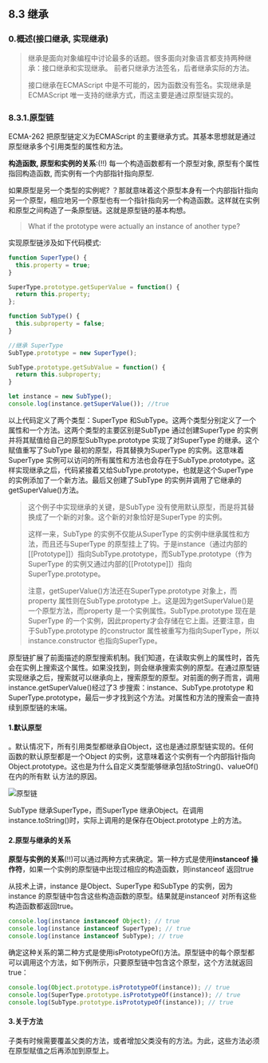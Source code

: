 ## 8.3 继承

### 0.概述(接口继承, 实现继承)

> 继承是面向对象编程中讨论最多的话题。很多面向对象语言都支持两种继承：接口继承和实现继承。
> 前者只继承方法签名，后者继承实际的方法。
>
> 接口继承在ECMAScript 中是不可能的，因为函数没有签名。实现继承是ECMAScript 唯一支持的继承方式，而这主要是通过原型链实现的。



### 8.3.1.原型链

ECMA-262 把原型链定义为ECMAScript 的主要继承方式。其基本思想就是通过原型继承多个引用类型的属性和方法。

**构造函数, 原型和实例的关系**:(!!) 每一个构造函数都有一个原型对象, 原型有个属性指回构造函数, 而实例有一个内部指针指向原型.

如果原型是另一个类型的实例呢?  ？那就意味着这个原型本身有一个内部指针指向另一个原型，相应地另一个原型也有一个指针指向另一个构造函数。这样就在实例和原型之间构造了一条原型链。这就是原型链的基本构想。

> What if the prototype were actually an instance of another type?



实现原型链涉及如下代码模式:

```js
function SuperType() {
  this.property = true;
}

SuperType.prototype.getSuperValue = function() {
  return this.property;
};

function SubType() {
  this.subproperty = false;
}

//继承 SuperType
SubType.prototype = new SuperType();

SubType.prototype.getSubValue = function() {
  return this.subproperty;
}

let instance = new SubType();
console.log(instance.getSuperValue()); //true
```

以上代码定义了两个类型：SuperType 和SubType。这两个类型分别定义了一个属性和一个方法。这两个类型的主要区别是SubType 通过创建SuperType 的实例并将其赋值给自己的原型SubTtype.prototype 实现了对SuperType 的继承。这个赋值重写了SubType 最初的原型，将其替换为SuperType 的实例。这意味着SuperType 实例可以访问的所有属性和方法也会存在于SubType.prototype。这样实现继承之后，代码紧接着又给SubType.prototype，也就是这个SuperType 的实例添加了一个新方法。最后又创建了SubType 的实例并调用了它继承的getSuperValue()方法。



> 这个例子中实现继承的关键，是SubType 没有使用默认原型，而是将其替换成了一个新的对象。这个新的对象恰好是SuperType 的实例。
>
> 这样一来，SubType 的实例不仅能从SuperType 的实例中继承属性和方法，而且还与SuperType 的原型挂上了钩。于是instance（通过内部的[[Prototype]]）指向SubType.prototype，而SubType.prototype（作为SuperType 的实例又通过内部的[[Prototype]]）指向SuperType.prototype。
>
> 注意，getSuperValue()方法还在SuperType.prototype 对象上，而property 属性则在SubType.prototype 上。这是因为getSuperValue()是一个原型方法，而property 是一个实例属性。SubType.prototype 现在是SuperType 的一个实例，因此property才会存储在它上面。还要注意，由于SubType.prototype 的constructor 属性被重写为指向SuperType，所以instance.constructor 也指向SuperType。

原型链扩展了前面描述的原型搜索机制。我们知道，在读取实例上的属性时，首先会在实例上搜索这个属性。如果没找到，则会继承搜索实例的原型。在通过原型链实现继承之后，搜索就可以继承向上，搜索原型的原型。对前面的例子而言，调用instance.getSuperValue()经过了3 步搜索：instance、SubType.prototype 和SuperType.prototype，最后一步才找到这个方法。对属性和方法的搜索会一直持续到原型链的末端。



#### 1.默认原型

。默认情况下，所有引用类型都继承自Object，这也是通过原型链实现的。任何函数的默认原型都是一个Object 的实例，这意味着这个实例有一个内部指针指向Object.prototype。这也是为什么自定义类型能够继承包括toString()、valueOf()在内的所有默
认方法的原因。

![原型链](https://img-blog.csdnimg.cn/20210219115901563.png)



SubType 继承SuperType，而SuperType 继承Object。在调用instance.toString()时，实际上调用的是保存在Object.prototype 上的方法。

#### 2.原型与继承的关系

**原型与实例的关系**(!!)可以通过两种方式来确定。第一种方式是使用**instanceof 操作符**，如果一个实例的原型链中出现过相应的构造函数，则instanceof 返回true

从技术上讲，instance 是Object、SuperType 和SubType 的实例，因为instance 的原型链中包含这些构造函数的原型。结果就是instanceof 对所有这些构造函数都返回true。

```js
console.log(instance instanceof Object); // true
console.log(instance instanceof SuperType); // true
console.log(instance instanceof SubType); // true
```

确定这种关系的第二种方式是使用isPrototypeOf()方法。原型链中的每个原型都可以调用这个方法，如下例所示，只要原型链中包含这个原型，这个方法就返回true：

```js
console.log(Object.prototype.isPrototypeOf(instance)); // true
console.log(SuperType.prototype.isPrototypeOf(instance)); // true
console.log(SubType.prototype.isPrototypeOf(instance)); // true
```



#### 3.关于方法

子类有时候需要覆盖父类的方法，或者增加父类没有的方法。为此，这些方法必须在原型赋值之后再添加到原型上。





























